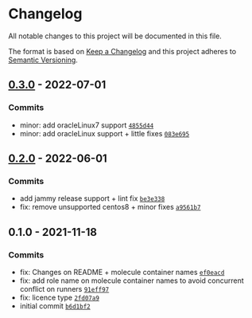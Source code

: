 # Changelog

All notable changes to this project will be documented in this file.

The format is based on [Keep a Changelog](https://keepachangelog.com/en/1.0.0/)
and this project adheres to [Semantic Versioning](https://semver.org/spec/v2.0.0.html).

## [0.3.0](https://github.com/lotusnoir/ansible-system_upgrade/compare/0.2.0...0.3.0) - 2022-07-01

### Commits

- minor: add oracleLinux7 support [`4855d44`](https://github.com/lotusnoir/ansible-system_upgrade/commit/4855d445cefde75b77a443931b2b8199d783d81f)
- minor: add oracleLinux support + little fixes [`083e695`](https://github.com/lotusnoir/ansible-system_upgrade/commit/083e6959a0ebf0a4497c544ed9fa3cd84b80501b)

## [0.2.0](https://github.com/lotusnoir/ansible-system_upgrade/compare/0.1.0...0.2.0) - 2022-06-01

### Commits

- add jammy release support + lint fix [`be3e338`](https://github.com/lotusnoir/ansible-system_upgrade/commit/be3e3385096ee2fa0b2cc9e68d0ec50cb314db5a)
- fix: remove unsupported centos8 + minor fixes [`a9561b7`](https://github.com/lotusnoir/ansible-system_upgrade/commit/a9561b7a6c1adb96b83cc0dbec945721488a1701)

## 0.1.0 - 2021-11-18

### Commits

- fix: Changes on README + molecule container names [`ef0eacd`](https://github.com/lotusnoir/ansible-system_upgrade/commit/ef0eacdff9616a9c2bb069de574d007ffc12bbbc)
- fix: add role name on molecule container names to avoid concurrent conflict on runners [`91eff97`](https://github.com/lotusnoir/ansible-system_upgrade/commit/91eff97c78e9eccbb43ff66f6580fe1ce4f02223)
- fix: licence type [`2fd07a9`](https://github.com/lotusnoir/ansible-system_upgrade/commit/2fd07a9441ca71eb5a5d1d543b137663eba554b5)
- initial commit [`b6d1bf2`](https://github.com/lotusnoir/ansible-system_upgrade/commit/b6d1bf245a1c1588999e1c0776fa174f7eea4ce5)
